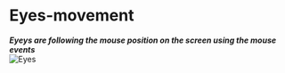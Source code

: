 # <h1>Eyes-movement</H1>
<strong><em>Eyeys are following the mouse position on the screen using the mouse events</em></strong>  
 ![Eyes](C:\Users\Vera\Desktop)
